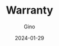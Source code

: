 ---
title: Warranty
author: Gino
date: 2024-01-29
tags: post
image: /assets/service/multi-users.png        
imageAlt: This is a Image
description: Our service is rendered for as long as it is used in your business environment.
            We will make sure that our products quality does not burden your daily business process.
---